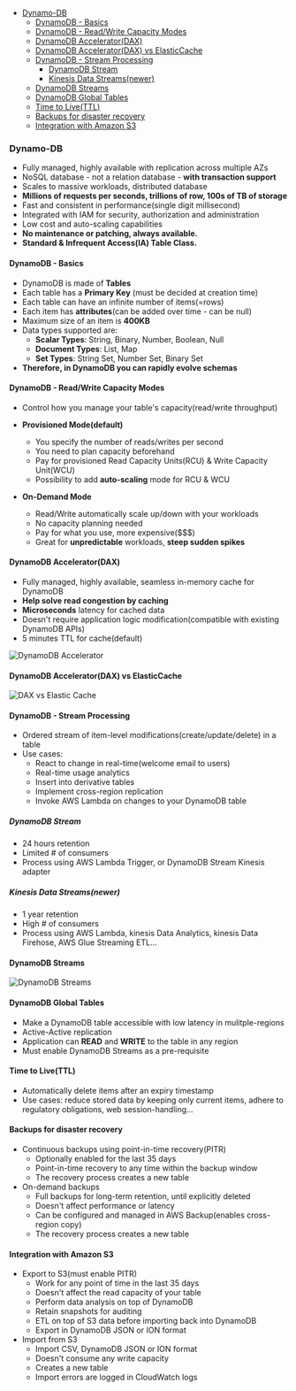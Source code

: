 <!-- TOC -->
  * [Dynamo-DB](#dynamo-db)
    * [DynamoDB - Basics](#dynamodb---basics)
    * [DynamoDB - Read/Write Capacity Modes](#dynamodb---readwrite-capacity-modes)
    * [DynamoDB Accelerator(DAX)](#dynamodb-acceleratordax)
    * [DynamoDB Accelerator(DAX) vs ElasticCache](#dynamodb-acceleratordax-vs-elasticcache)
    * [DynamoDB - Stream Processing](#dynamodb---stream-processing)
      * [DynamoDB Stream](#dynamodb-stream)
      * [Kinesis Data Streams(newer)](#kinesis-data-streamsnewer)
    * [DynamoDB Streams](#dynamodb-streams)
    * [DynamoDB Global Tables](#dynamodb-global-tables)
    * [Time to Live(TTL)](#time-to-livettl)
    * [Backups for disaster recovery](#backups-for-disaster-recovery)
    * [Integration with Amazon S3](#integration-with-amazon-s3)
<!-- TOC -->

### Dynamo-DB

* Fully managed, highly available with replication across multiple AZs
* NoSQL database - not a relation database - **with transaction support**
* Scales to massive workloads, distributed database
* **Millions of requests per seconds, trillions of row, 100s of TB of storage**
* Fast and consistent in performance(single digit millisecond)
* Integrated with IAM for security, authorization and administration
* Low cost and auto-scaling capabilities
* **No maintenance or patching, always available.**
* **Standard & Infrequent Access(IA) Table Class.**

#### DynamoDB - Basics

* DynamoDB is made of **Tables**
* Each table has a **Primary Key** (must be decided at creation time)
* Each table can have an infinite number of items(=rows)
* Each item has **attributes**(can be added over time - can be null)
* Maximum size of an item is **400KB**
* Data types supported are:
  * **Scalar Types**: String, Binary, Number, Boolean, Null
  * **Document Types**: List, Map
  * **Set Types**: String Set, Number Set, Binary Set
* **Therefore, in DynamoDB you can rapidly evolve schemas**

#### DynamoDB - Read/Write Capacity Modes

* Control how you manage your table's capacity(read/write throughput)

* **Provisioned Mode(default)**
  * You specify the number of reads/writes per second
  * You need to plan capacity beforehand
  * Pay for provisioned Read Capacity Units(RCU) & Write Capacity Unit(WCU)
  * Possibility to add **auto-scaling** mode for RCU & WCU

* **On-Demand Mode**
  * Read/Write automatically scale up/down with your workloads
  * No capacity planning needed
  * Pay for what you use, more expensive($$$)
  * Great for **unpredictable** workloads, **steep sudden spikes**

#### DynamoDB Accelerator(DAX)

* Fully managed, highly available, seamless in-memory cache for DynamoDB
* **Help solve read congestion by caching**
* **Microseconds** latency for cached data
* Doesn't require application logic modification(compatible with existing DynamoDB APIs)
* 5 minutes TTL for cache(default)

<img src="../images/dynamo-db/dynamo-db-accelerator.png" alt="DynamoDB Accelerator">

#### DynamoDB Accelerator(DAX) vs ElasticCache

<img src="../images/dynamo-db/dax-vs-elastic-cache.png" alt="DAX vs Elastic Cache">

#### DynamoDB - Stream Processing

* Ordered stream of item-level modifications(create/update/delete) in a table
* Use cases:
  * React to change in real-time(welcome email to users)
  * Real-time usage analytics
  * Insert into derivative tables
  * Implement cross-region replication
  * Invoke AWS Lambda on changes to your DynamoDB table

##### DynamoDB Stream

* 24 hours retention
* Limited # of consumers
* Process using AWS Lambda Trigger, or DynamoDB Stream Kinesis adapter

##### Kinesis Data Streams(newer)

* 1 year retention
* High # of consumers
* Process using AWS Lambda, kinesis Data Analytics, kinesis Data Firehose, AWS Glue Streaming ETL...

#### DynamoDB Streams

<img src="../images/dynamo-db/dynamo-db-streams.png" alt="DynamoDB Streams">

#### DynamoDB Global Tables

* Make a DynamoDB table accessible with low latency in mulitple-regions
* Active-Active replication
* Application can **READ** and **WRITE** to the table in any region
* Must enable DynamoDB Streams as a pre-requisite

#### Time to Live(TTL)

* Automatically delete items after an expiry timestamp
* Use cases: reduce stored data by keeping only current items, adhere to regulatory obligations, web session-handling...

#### Backups for disaster recovery

* Continuous backups using point-in-time recovery(PITR)
  * Optionally enabled for the last 35 days
  * Point-in-time recovery to any time within the backup window
  * The recovery process creates a new table
* On-demand backups
  * Full backups for long-term retention, until explicitly deleted
  * Doesn't affect performance or latency
  * Can be configured and managed in AWS Backup(enables cross-region copy)
  * The recovery process creates a new table

#### Integration with Amazon S3

* Export to S3(must enable PITR)
  * Work for any point of time in the last 35 days
  * Doesn't affect the read capacity of your table
  * Perform data analysis on top of DynamoDB
  * Retain snapshots for auditing
  * ETL on top of S3 data before importing back into DynamoDB
  * Export in DynamoDB JSON or ION format
* Import from S3
  * Import CSV, DynamoDB JSON or ION format
  * Doesn't consume any write capacity
  * Creates a new table
  * Import errors are logged in CloudWatch logs